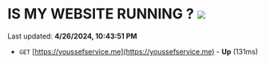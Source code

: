 # IS MY WEBSITE RUNNING ? [![](https://img.shields.io/static/v1?label=Sponsor&message=%E2%9D%A4&logo=GitHub&color=%23fe8e86)](https://github.com/sponsors/<username>)

Last updated: **4/26/2024, 10:43:51 PM**

- `GET` [https://youssefservice.me](https://youssefservice.me) - **Up** (131ms)
